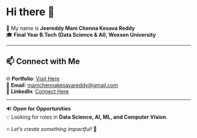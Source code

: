 # Hi there 👋  

👋 My name is **Jeereddy Mani Chenna Kesava Reddy**  
🎓 **Final Year B.Tech (Data Science & AI), Woxsen University**  

---

## 📫 Connect with Me  

🌐 **Portfolio**: [Visit Here](https://transcendent-pasca-b546f2.netlify.app/)  
📧 **Email**: manichennakesavareddy@gmail.com  
💼 **LinkedIn**: [Connect Here](https://www.linkedin.com/in/jeereddy-mani-chenna-kesava-reddy-92a62b229/)  

---

🔊 **Open for Opportunities**  
💡 Looking for roles in **Data Science, AI, ML, and Computer Vision**.  

⭐ *Let’s create something impactful!* 🚀  

<!---
Mani76600/Mani76600 is a ✨ special ✨ repository because its `README.md` (this file) appears on your GitHub profile.
You can click the Preview link to take a look at your changes.
--->
